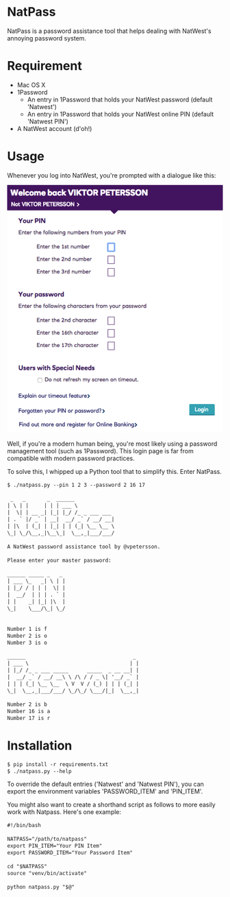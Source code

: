 # NatPass
NatPass is a password assistance tool that helps dealing with NatWest's annoying password system.

# Requirement

* Mac OS X
* 1Password
  * An entry in 1Password that holds your NatWest password (default 'Natwest')
  * An entry in 1Password that holds your NatWest online PIN (default 'Natwest PIN')
* A NatWest account (d'oh!)

# Usage

Whenever you log into NatWest, you're prompted with a dialogue like this:

![Netwest Login](img/natwest_prompt.png)

Well, if you're a modern human being, you're most likely using a password management tool (such as 1Password). This login page is far from compatible with modern password practices.

To solve this, I whipped up a Python tool that to simplify this. Enter NatPass.

```
$ ./natpass.py --pin 1 2 3 --password 2 16 17

 _   _       _  ______
| \ | |     | | | ___ \
|  \| | __ _| |_| |_/ /_ _ ___ ___
| . ` |/ _` | __|  __/ _` / __/ __|
| |\  | (_| | |_| | | (_| \__ \__ \
\_| \_/\__,_|\__\_|  \__,_|___/___/

A NatWest password assistance tool by @vpetersson.

Please enter your master password:

______ _____ _   _
| ___ \_   _| \ | |
| |_/ / | | |  \| |
|  __/  | | | . ` |
| |    _| |_| |\  |
\_|    \___/\_| \_/


Number 1 is f
Number 2 is o
Number 3 is o

______                                   _
| ___ \                                 | |
| |_/ /_ _ ___ _____      _____  _ __ __| |
|  __/ _` / __/ __\ \ /\ / / _ \| '__/ _` |
| | | (_| \__ \__  \ V  V / (_) | | | (_| |
\_|  \__,_|___/___/ \_/\_/ \___/|_|  \__,_|

Number 2 is b
Number 16 is a
Number 17 is r
```

# Installation

```
$ pip install -r requirements.txt
$ ./natpass.py --help
```

To override the default entries ('Natwest' and 'Natwest PIN'), you can export the environment variables 'PASSWORD_ITEM' and 'PIN_ITEM'.

You might also want to create a shorthand script as follows to more easily work with Natpass. Here's one example:

```
#!/bin/bash

NATPASS="/path/to/natpass"
export PIN_ITEM="Your PIN Item"
export PASSWORD_ITEM="Your Password Item"

cd "$NATPASS"
source "venv/bin/activate"

python natpass.py "$@"
```
